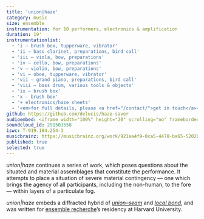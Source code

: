 ```yaml
---
title: 'union|haze'
category: music
size: ensemble
instrumentation: for 10 performers, electronics & amplification
duration: 19'
instrumentationlist:
  - 'i — brush box, tupperware, vibrator'
  - 'ii — bass clarinet, preparations, bird call'
  - 'iii — viola, bow, preparations'
  - 'iv — cello, bow, preparations'
  - 'v — violin, bow, preparations'
  - 'vi — oboe, tupperware, vibrator'
  - 'vii — grand piano, preparations, bird call'
  - 'viii — bass drum, various tools & objects'
  - 'ix — brush box'
  - 'x — brush box'
  - '+ electronics/haze sheets'
  - '<em>for full details, please <a href="/contact/">get in touch</a></em>'
github: https://github.com/delucis/haze-saver
audioembed: <iframe width="100%" height="20" scrolling="no" frameborder="no" src="https://w.soundcloud.com/player/?url=https%3A//api.soundcloud.com/tracks/291501558&amp;color=ff5500&amp;inverse=false&amp;auto_play=false&amp;show_user=true"></iframe>
soundcloud_id: 291501558
iswc: T-919.184.254-3
musicbrainz: https://musicbrainz.org/work/921aa4f9-0ca5-4478-ba65-520280f73d8c
published: true
selected: true
---
```

*union|haze* continues a series of work, which poses questions about the
situated and material assemblages that constitute the performance. It attempts
to place a situation of severe material contingency — one which brings the
agency of all participants, including the non-human, to the fore — within layers
of a particulate fog.

*union|haze* embeds a diffracted hybrid of [*union–seam*][caaeef58] and
[*local bond*][65b29835], and was written for [ensemble recherche][bbd66f57]’s
residency at Harvard University.

  [65b29835]: http://chrisswithinbank.net/2015/10/local-bond/ "local bond"
  [caaeef58]: http://chrisswithinbank.net/2016/01/union-seam/ "union–seam"
  [bbd66f57]: http://ensemble-recherche.de/ "ensemble recherche"
